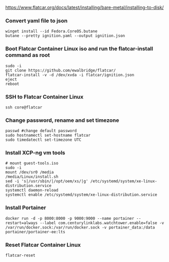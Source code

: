 https://www.flatcar.org/docs/latest/installing/bare-metal/installing-to-disk/

### Convert yaml file to json
~~~
winget install --id Fedora.CoreOS.butane
butane --pretty ignition.yaml --output ignition.json
~~~

### Boot Flatcar Container Linux iso and run the flatcar-install command as root
~~~
sudo -i
git clone https://github.com/ewalbridge/flatcar/
flatcar-install -v -d /dev/xvda -i flatcar/ignition.json
eject
reboot
~~~

### SSH to Flatcar Container Linux
~~~
ssh core@flatcar
~~~

### Change password, rename and set timezone
~~~
passwd #change default password
sudo hostnamectl set-hostname flatcar
sudo timedatectl set-timezone UTC
~~~

### Install XCP-ng vm tools
~~~
# mount guest-tools.iso
sudo -i
mount /dev/sr0 /media
/media/Linux/install.sh
sed -i 's|/usr/sbin/|/opt/oem/xs/|g' /etc/systemd/system/xe-linux-distribution.service
systemctl daemon-reload
systemctl enable /etc/systemd/system/xe-linux-distribution.service
~~~

### Install Portainer
~~~
docker run -d -p 8000:8000 -p 9000:9000 --name portainer --restart=always --label com.centurylinklabs.watchtower.enable=false -v /var/run/docker.sock:/var/run/docker.sock -v portainer_data:/data portainer/portainer-ee:lts
~~~

### Reset Flatcar Container Linux
~~~
flatcar-reset
~~~

